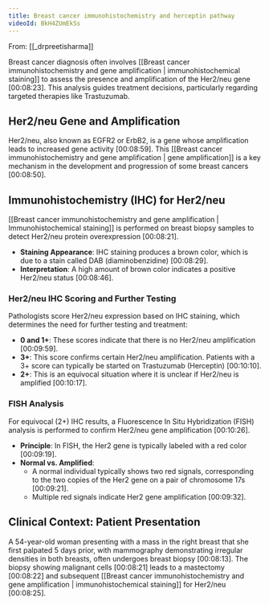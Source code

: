 ```yaml
---
title: Breast cancer immunohistochemistry and herceptin pathway
videoId: BkH4ZUmEkSs
---
```


From: [[_drpreetisharma]] <br/> 

Breast cancer diagnosis often involves [[Breast cancer immunohistochemistry and gene amplification | immunohistochemical staining]] to assess the presence and amplification of the Her2/neu gene [00:08:23]. This analysis guides treatment decisions, particularly regarding targeted therapies like Trastuzumab.

## Her2/neu Gene and Amplification

Her2/neu, also known as EGFR2 or ErbB2, is a gene whose amplification leads to increased gene activity [00:08:59]. This [[Breast cancer immunohistochemistry and gene amplification | gene amplification]] is a key mechanism in the development and progression of some breast cancers [00:08:50].

## Immunohistochemistry (IHC) for Her2/neu

[[Breast cancer immunohistochemistry and gene amplification | Immunohistochemical staining]] is performed on breast biopsy samples to detect Her2/neu protein overexpression [00:08:21].

*   **Staining Appearance**: IHC staining produces a brown color, which is due to a stain called DAB (diaminobenzidine) [00:08:29].
*   **Interpretation**: A high amount of brown color indicates a positive Her2/neu status [00:08:46].

### Her2/neu IHC Scoring and Further Testing

Pathologists score Her2/neu expression based on IHC staining, which determines the need for further testing and treatment:
*   **0 and 1+**: These scores indicate that there is no Her2/neu amplification [00:09:59].
*   **3+**: This score confirms certain Her2/neu amplification. Patients with a 3+ score can typically be started on Trastuzumab (Herceptin) [00:10:10].
*   **2+**: This is an equivocal situation where it is unclear if Her2/neu is amplified [00:10:17].

### FISH Analysis

For equivocal (2+) IHC results, a Fluorescence In Situ Hybridization (FISH) analysis is performed to confirm Her2/neu gene amplification [00:10:26].

*   **Principle**: In FISH, the Her2 gene is typically labeled with a red color [00:09:19].
*   **Normal vs. Amplified**:
    *   A normal individual typically shows two red signals, corresponding to the two copies of the Her2 gene on a pair of chromosome 17s [00:09:21].
    *   Multiple red signals indicate Her2 gene amplification [00:09:32].

## Clinical Context: Patient Presentation

A 54-year-old woman presenting with a mass in the right breast that she first palpated 5 days prior, with mammography demonstrating irregular densities in both breasts, often undergoes breast biopsy [00:08:13]. The biopsy showing malignant cells [00:08:21] leads to a mastectomy [00:08:22] and subsequent [[Breast cancer immunohistochemistry and gene amplification | immunohistochemical staining]] for Her2/neu [00:08:25].